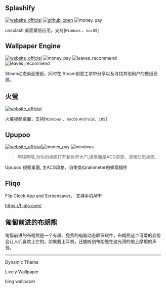 
## Splashify
[![website_official](https://gitbook07.oss-cn-hangzhou.aliyuncs.com/website_official.svg)](https://splashify.app/) [![github_open](https://gitbook07.oss-cn-hangzhou.aliyuncs.com/github_open.svg)](https://github.com/gilbitron/Splashify) ![money_pay](https://gitbook07.oss-cn-hangzhou.aliyuncs.com/money_pay.svg)

unsplash 桌面壁纸应用，支持[`Windows` 、`macOS`]

## Wallpaper Engine
[![website_official](https://gitbook07.oss-cn-hangzhou.aliyuncs.com/website_official.svg)](https://store.steampowered.com/app/431960) ![money_pay](https://gitbook07.oss-cn-hangzhou.aliyuncs.com/money_pay.svg) ![leaves_recommend](https://gitbook07.oss-cn-hangzhou.aliyuncs.com/windows.svg) ![leaves_recommend](https://gitbook07.oss-cn-hangzhou.aliyuncs.com/leaves_rec.svg)


Steam动态桌面壁纸，同时在 Steam创意工坊中分享以及寻找其他用户的壁纸资源。

## 火萤
[![website_official](https://gitbook07.oss-cn-hangzhou.aliyuncs.com/website_official.svg)](http://huoying666.com/)

火萤视频桌面，支持[`Windows` 、`macOS` `Android`、`iOS`]

## Upupoo

[![website_official](https://gitbook07.oss-cn-hangzhou.aliyuncs.com/website_official.svg)](http://www.upupoo.com/)![money_pay](../../../Norra/source/imgs/arts/history/money_pay.svg) ![windows](https://gitbook07.oss-cn-hangzhou.aliyuncs.com/windows.svg)

> 啊噗啊噗,为你的桌面打开新世界大门,提供海量ACG资源、游戏动态桌面。

Upupoo 视频桌面, 主ACG风格，自带类似rainmeter的蜂窝插件

## Fliqo

Flip Clock App and Screensaver， 支持手机APP

https://fliqlo.com/

## 匍匐前进的布朗熊

 匍匐前进的布朗熊是一个有趣、免费的电脑动态屏保软件，布朗熊这个可爱的姿势会让人们喜欢上它的。如果戴上耳机，还能听到布朗熊在这光滑的地上摩擦的声音。

----

Dynamic Theme

Lively Wallpaper

bing wallpaper




